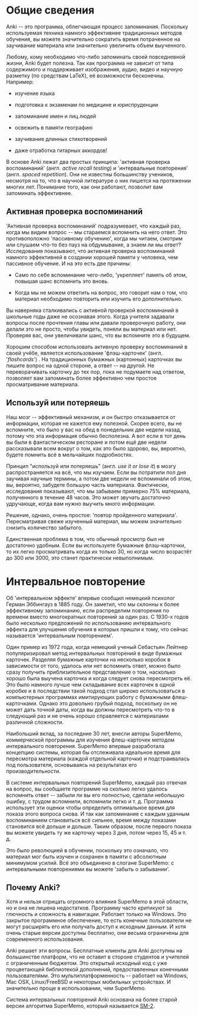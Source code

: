 # Общие сведения

Anki -- это программа, облегчающая процесс запоминания. Поскольку используемая
техника намного эффективнее традиционных методов обучения, вы можете
значительно сократить время потраченное на заучивание материала или значительно
увеличить объем выученного.

Любому, кому необходимо что-либо запоминать своей повседневной жизни,
Anki будет полезна. Так как программа не зависит от типа содержимого и
поддерживает изображения, аудио, видео и научную разметку (по средствам LaTeX),
её возможности бесконечны. Например:

-   изучение языка

-   подготовка к экзаменам по медицине и юриспруденции

-   запоминание имен и лиц людей

-   освежить в памяти географию

-   заучивание длинных стихотворений

-   даже отработка гитарных аккордов!

В основе Anki лежат два простых принципа: 'активная проверка воспоминаний'
(англ. *active recall testing*) и 'интервальные повторения' (англ. *spaced
repetition*). Они не известны большинству учеников, несмотря на то, что в
научной литературе о них пишется на протяжении многих лет. Понимание того, как
они работают, позволит вам запоминать эффективнее.

## Активная проверка воспоминаний

'Активная проверка воспоминаний' подразумевает, что каждый раз, когда мы видим
вопрос -- мы стараемся вспомнить на него ответ. Это противоположно
'пассивному обучению', когда мы читаем, смотрим или слушаем что-то без пауз на
обдумывание, а знаем ли мы ответ? Исследования показывают, что активная проверка
воспоминаний намного эффективней в создании хорошей памяти у человека, чем
пассивное обучение. И на это есть две причины:

-   Само по себе вспоминание чего-либо, 'укрепляет' память об этом, повышая шанс
    вспомнить это вновь.

-   Когда мы не можем ответить на вопрос, это говорит нам о том, что материал
    необходимо повторить или изучить его дополнительно.

Вы наверняка сталкивались с активной проверкой воспоминаний в школьные годы
даже не осознавая этого. Когда учителя задавали вопросы после прочтения главы
или давали проверочную работу, они делали это не просто, чтобы увидеть, поняли
вы материал или нет. Проверяя вас, они увеличивали шанс, что вы вспомните это
в будущем.

Хорошим способом использовать активную проверку воспоминаний в своей учёбе,
является использование 'флэш-карточек' (англ. '*flashcards*') . На традиционных
бумажных (картонных) карточках вы пишите вопрос на одной стороне, а ответ -- на
другой. Не переворачивать карточку до тех пор, пока не подумаете над ответом,
позволяет вам запоминать более эффективно чем простое просматривание материала.

## Используй или потеряешь

Наш мозг -- эффективный механизм, и он быстро отказывается от информации,
которая не кажется ему полезной. Скорее всего, вы не вспомните, что было у вас
на обед в понедельник две недели назад, потому что эта информация обычно
бесполезна. А вот если в тот день вы были в фантастическом ресторане и потом
ещё две недели рассказывали всем вокруг о том, как это было здорово, вы,
вероятно, будете помнить всё в мельчайших подробностях.

Принцип "используй или потеряешь" (англ. *use it or lose it*) в мозгу
распространяется на всё, что мы изучаем. Если вы потратили пол дня заучивая
научные термины, а потом две недели не вспоминали об этом, вы, вероятно,
забудете большую часть материала. Фактически, исследования показывают, что мы
забываем примерно 75% материала, полученного в течение 48 часов. Это может
звучать достаточно удручающе, когда вам нужно выучить много информации.

Решение, однако, очень простое: 'повтор пройденного материала'. Пересматривая
свеже изученный материал, мы можем значительно снизить количество забытого.

Единственная проблема в том, что обычный просмотр был не достаточно удобным. Если
вы используете бумажные флэш-карточки, то их легко просматривать когда их только 30,
но когда число возрастёт до 300 или 3000, это станет практически невыполнимым.

# Интервальное повторение

Об 'интервальном эффекте' впервые сообщил немецкий психолог Герман Эббингауз
в 1885 году. Он заметил, что мы склонны к более эффективному запоминанию, если
распределим повторения по времени вместо многократных повторений за один раз.
С 1930-х годов было несколько предложений по использованию интервального
эффекта для улучшения обучения в которых пришли к тому, что сейчас называется
'интервальным повторением'.

Один пример из 1972 года, когда немецкий ученый Себастьян Лейтнер
популяризировал метод интервальных повторений в виде бумажных карточек.
Разделяя бумажные карточки на несколько коробок в зависимости от того, удалось
или нет вспомнить ответ, можно было сразу получить приблизительное
представление о том, насколько хорошо была выучена карточка и когда следует
снова пересмотреть её. Это было намного лучше чем складывание всех карточек в
одной коробке и в последствии такой подход стал широко использоваться в
компьютерных программах имитирующих работу с бумажными флеш-карточками. Однако
это довольно грубый подход, поскольку он не может дать точной даты, когда вы
должны пересмотреть что-то в следующий раз и не очень хорошо справляется с
материалами различной сложности.

Наибольший вклад, за последние 30 лет, внесли авторы SuperMemo, коммерческой
программы для изучения флеш-карточек методом интервального повторения.
SuperMemo впервые разработала концепцию системы, которая бы отслеживала
идеальное время для пересмотра материала (каждой отдельной карточки) и
подстраивалась под пользователя, основываясь на результатах его
производительности.

В системе интервальных повторений SuperMemo, каждый раз отвечая на вопрос, вы
сообщаете программе на сколько легко удалось вспомнить ответ -- забыли ли вы
его полностью, сделали небольшую ошибку, с трудом вспомнили, вспомнили легко
и т. д. Программа использует эти оценки чтобы определить оптимальное время для
показа этого вопроса снова. И так как запоминание с каждым удачным
воспоминанием становиться всё сильнее, время между показами становится всё
дольше и дольше. Таким образом, после первого показа вы можете увидеть ту же
карточку через 3 дня, потом через 15, 45 и т. д.

Это было революцией в обучении, поскольку это означало, что материал мог быть
изучен и сохранен в памяти с абсолютным минимумом усилий. Всё это объединено в
слогане SuperMemo: с интервальными повторениями вы можете 'забыть о забывании'.

## Почему Anki?

Хотя и нельзя отрицать огромного влияния SuperMemo в этой области, но и она не
лишена недостатков. Программу часто критикуют за глючность и сложность в
навигации. Работает только на Windows. Это закрытое программное обеспечение,
то есть конечные пользователи не могут расширять его или получать доступ к
исходным данным. И хотя очень старые версии доступны бесплатно, они весьма
ограничены для современного использования.

Anki решает эти вопросы. Бесплатные клиенты для Anki доступны на большинстве
платформ, что не оставит в стороне студентов и учителей с ограниченным
бюджетом. Это открытый исходный код с уже процветающей библиотекой дополнений,
предоставленных конечными пользователями. Это мультиплатформенность -- работает
на Windows, Mac OSX, Linux/FreeBSD и некоторых мобильных устройствах.
И значительно проще в использовании, чем SuperMemo.

Система интервальных повторений Anki основана на более старой версии алгоритма
SuperMemo, который называется [SM-2](faqs.md).

